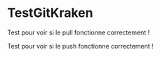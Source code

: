 # TestGitKraken

Test pour voir si le pull fonctionne correctement ! 


Test pour voir si le push fonctionne correctement ! 